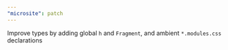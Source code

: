 ```yaml
---
"microsite": patch
---
```


Improve types by adding global `h` and `Fragment`, and ambient `*.modules.css` declarations
